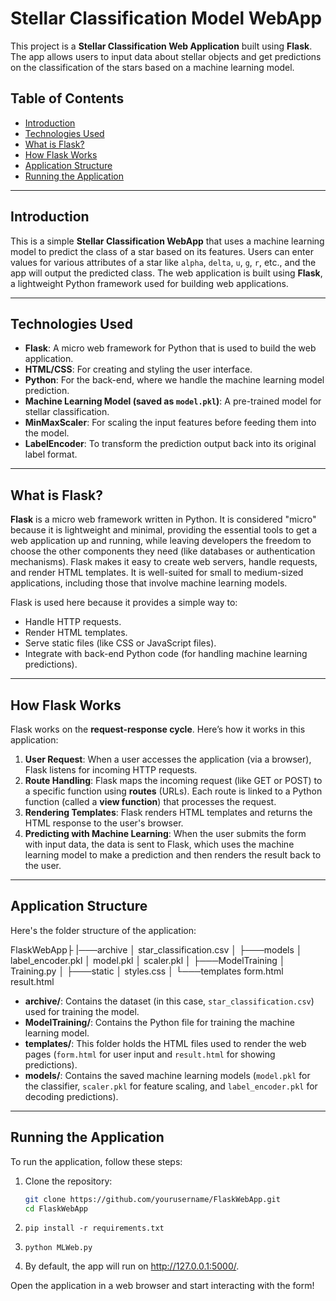 # Stellar Classification Model WebApp

This project is a **Stellar Classification Web Application** built using **Flask**. The app allows users to input data about stellar objects and get predictions on the classification of the stars based on a machine learning model.

## Table of Contents

- [Introduction](#introduction)
- [Technologies Used](#technologies-used)
- [What is Flask?](#what-is-flask)
- [How Flask Works](#how-flask-works)
- [Application Structure](#application-structure)
- [Running the Application](#running-the-application)
---

## Introduction

This is a simple **Stellar Classification WebApp** that uses a machine learning model to predict the class of a star based on its features. Users can enter values for various attributes of a star like `alpha`, `delta`, `u`, `g`, `r`, etc., and the app will output the predicted class. The web application is built using **Flask**, a lightweight Python framework used for building web applications.

---

## Technologies Used

- **Flask**: A micro web framework for Python that is used to build the web application.
- **HTML/CSS**: For creating and styling the user interface.
- **Python**: For the back-end, where we handle the machine learning model prediction.
- **Machine Learning Model (saved as `model.pkl`)**: A pre-trained model for stellar classification.
- **MinMaxScaler**: For scaling the input features before feeding them into the model.
- **LabelEncoder**: To transform the prediction output back into its original label format.

---

## What is Flask?

**Flask** is a micro web framework written in Python. It is considered "micro" because it is lightweight and minimal, providing the essential tools to get a web application up and running, while leaving developers the freedom to choose the other components they need (like databases or authentication mechanisms). Flask makes it easy to create web servers, handle requests, and render HTML templates. It is well-suited for small to medium-sized applications, including those that involve machine learning models.

Flask is used here because it provides a simple way to:

- Handle HTTP requests.
- Render HTML templates.
- Serve static files (like CSS or JavaScript files).
- Integrate with back-end Python code (for handling machine learning predictions).

---

## How Flask Works

Flask works on the **request-response cycle**. Here’s how it works in this application:

1. **User Request**: When a user accesses the application (via a browser), Flask listens for incoming HTTP requests.
2. **Route Handling**: Flask maps the incoming request (like GET or POST) to a specific function using **routes** (URLs). Each route is linked to a Python function (called a **view function**) that processes the request.
3. **Rendering Templates**: Flask renders HTML templates and returns the HTML response to the user's browser.
4. **Predicting with Machine Learning**: When the user submits the form with input data, the data is sent to Flask, which uses the machine learning model to make a prediction and then renders the result back to the user.

---

## Application Structure

Here's the folder structure of the application:

FlaskWebApp├
|───archive
│       star_classification.csv
│
├───models
│       label_encoder.pkl
│       model.pkl
│       scaler.pkl
│
├───ModelTraining
│       Training.py
│
├───static
│       styles.css
│
└───templates
        form.html
        result.html



- **archive/**: Contains the dataset (in this case, `star_classification.csv`) used for training the model.
- **ModelTraining/**: Contains the Python file for training the machine learning model.
- **templates/**: This folder holds the HTML files used to render the web pages (`form.html` for user input and `result.html` for showing predictions).
- **models/**: Contains the saved machine learning models (`model.pkl` for the classifier, `scaler.pkl` for feature scaling, and `label_encoder.pkl` for decoding predictions).

---

## Running the Application

To run the application, follow these steps:

1. Clone the repository:
   ```bash
   git clone https://github.com/yourusername/FlaskWebApp.git
   cd FlaskWebApp
2. ``` Install the required dependencies
   pip install -r requirements.txt

3. ``` Run the flask application
   python MLWeb.py
4. By default, the app will run on http://127.0.0.1:5000/.

Open the application in a web browser and start interacting with the form!
